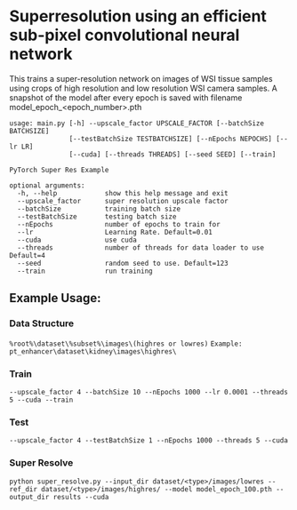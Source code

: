 # Superresolution using an efficient sub-pixel convolutional neural network

This trains a super-resolution network on images of WSI tissue samples using crops of high resolution and low resolution WSI camera samples. A snapshot of the model after every epoch is saved with filename model_epoch_<epoch_number>.pth


```
usage: main.py [-h] --upscale_factor UPSCALE_FACTOR [--batchSize BATCHSIZE]
               [--testBatchSize TESTBATCHSIZE] [--nEpochs NEPOCHS] [--lr LR]
               [--cuda] [--threads THREADS] [--seed SEED] [--train]

PyTorch Super Res Example

optional arguments:
  -h, --help            show this help message and exit
  --upscale_factor      super resolution upscale factor
  --batchSize           training batch size
  --testBatchSize       testing batch size
  --nEpochs             number of epochs to train for
  --lr                  Learning Rate. Default=0.01
  --cuda                use cuda
  --threads             number of threads for data loader to use Default=4
  --seed                random seed to use. Default=123
  --train               run training
```

## Example Usage:

### Data Structure
`%root%\dataset\%subset%\images\(highres or lowres)`
`Example: pt_enhancer\dataset\kidney\images\highres\`

### Train

`--upscale_factor 4 --batchSize 10 --nEpochs 1000 --lr 0.0001 --threads 5 --cuda --train`

### Test

`--upscale_factor 4 --testBatchSize 1 --nEpochs 1000 --threads 5 --cuda`

### Super Resolve
`python super_resolve.py --input_dir dataset/<type>/images/lowres --ref_dir dataset/<type>/images/highres/ --model model_epoch_100.pth --output_dir results --cuda`
